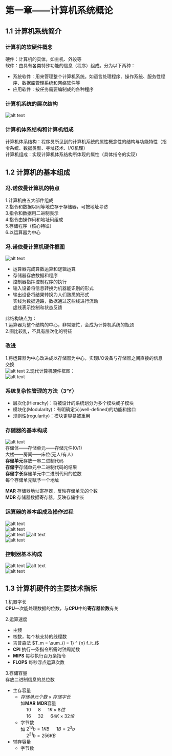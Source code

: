 # 第一章——计算机系统概论
## 1.1 计算机系统简介
### 计算机的软硬件概念 
硬件：计算机的实体，如主机、外设等  
软件：由具有各类特殊功能的信息（程序）组成。分为以下两种：
+ 系统软件：用来管理整个计算机系统。如语言处理程序、操作系统、服务性程序、数据库管理系统和网络软件等
+ 应用软件：按任务需要编制成的各种程序  

### 计算机系统的层次结构
![alt text](images\层次结构.png)

### 计算机体系结构和计算机组成
计算机体系结构：程序员所见到的计算机系统的属性概念性的结构与功能特性（指令系统、数据类型、寻址技术、I/O机理）  
计算机组成：实现计算机体系结构所体现的属性（具体指令的实现）  

## 1.2 计算机的基本组成  
### 冯.诺依曼计算机的特点  
1.计算机由五大部件组成  
2.指令和数据以同等地位存于存储器，可按地址寻访  
3.指令和数据用二进制表示  
4.指令由操作码和地址码组成  
5.存储程序（核心特征）  
6.以运算器为中心  

### 冯.诺依曼计算机硬件框图  
![alt text](images\冯诺依曼结构.png)
+ 运算器完成算数运算和逻辑运算  
+ 存储器存放数据和程序  
+ 控制器指挥控制程序的执行
+ 输入设备将信息转换为机器能识别的形式  
+ 输出设备将结果转换为人们熟悉的形式  
实线为数据通路，数据通过这些线进行流动  
虚线表示控制和状态反馈

此结构缺点为：  
1.运算器为整个结构的中心，非常繁忙，会成为计算机系统的瓶颈  
2.图比较乱，不具有层次化的特征

### 改进  
1.将运算器为中心改进成以存储器为中心，实现I/O设备与存储器之间直接的信息交换  
![alt text](images\存储器为核心.png)
2.现代计算机硬件框图：  
![alt text](images\现代计算机硬件框图.png)

### 系统复杂性管理的方法（3’Y）
+ 层次化(Hierachy)：将被设计的系统划分为多个模块或子模块  
+ 模块化(Modularity)：有明确定义(well-defined)的功能和接口  
+ 规则性(regularity)：模块更容易被重用

### 存储器的基本构成
![alt text](images\存储器构成.png)  
存储体——存储单元——存储元件(0/1)  
大楼——房间——床位(无人/有人)  
**存储单元**存放一串二进制代码  
**存储字**存储单元中二进制代码的结果  
**存储字长**存储单元中二进制代码的位数  
每个存储单元赋予一个地址

**MAR** 存储器地址寄存器，反映存储单元的个数  
**MDR** 存储器数据寄存器，反映存储字长  

### 运算器的基本组成及操作过程  
![alt text](images\运算器基本组成.png)  
![alt text](images\加法操作.png)  
![alt text](images\减法操作.png)
![alt text](images\01.png)  
![alt text](images\除法操作.png)

### 控制器基本构成  
![alt text](images\控制器基本组成.png)
![alt text](images\取数指令完成过程.png)  
![alt text](images\存数指令完成过程.png)  

## 1.3 计算机硬件的主要技术指标
1.机器字长  
**CPU**一次能处理数据的位数，与**CPU**中的**寄存器位数**有关  

2.运算速度
+ 主频  
+ 核数，每个核支持的线程数  
+ 吉普森法 $T_m = \sum_{i = 1} ^ {n} f_it_i$  
+ **CPI** 执行一条指令所需时钟周期数  
+ **MIPS** 每秒执行百万条指令  
+ **FLOPS** 每秒浮点运算次数  

3.存储容量  
存放二进制信息的总位数  
+ 主存容量  
    + $存储单元个数 \times 存储字长$  
    如**MAR**    **MDR**容量  
        &emsp; 10 &emsp; 8 &emsp; $1K \times 8位$  
        &emsp; 16 &emsp; 32 &emsp; $64K \times 32位$  
    + 字节数  
    如 $2 ^ {13}b = 1KB$ &emsp; $1B = 2 ^ 3b$  
    &emsp; $2 ^ {21}b = 256KB$
+ 辅存容量
    + 字节数